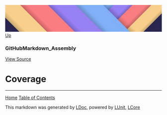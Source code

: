 ![](../Content/LDoc-banner-small.png "")
[Up](GitHubMarkdown_Assembly.md)

### GitHubMarkdown_Assembly
[View Source](../Markdown/GitHubMarkdown_Assembly.cs)

# Coverage



---

[Home](../../README.md) [Table of Contents](../../TableOfContents.md)

This markdown was generated by [LDoc](https://github.com/CodeSingularity/LDoc), powered by [LUnit](https://github.com/CodeSingularity/LUnit), [LCore](https://github.com/CodeSingularity/LCore)
